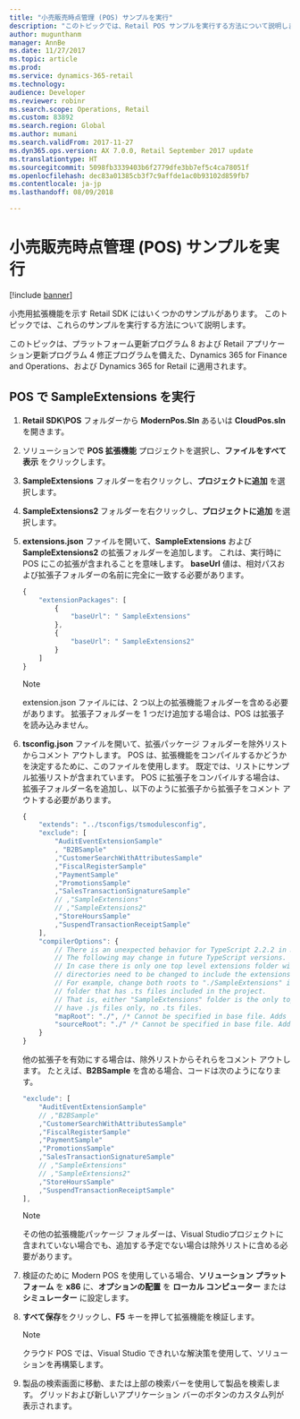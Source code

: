 ```yaml
---
title: "小売販売時点管理 (POS) サンプルを実行"
description: "このトピックでは、Retail POS サンプルを実行する方法について説明します。"
author: mugunthanm
manager: AnnBe
ms.date: 11/27/2017
ms.topic: article
ms.prod: 
ms.service: dynamics-365-retail
ms.technology: 
audience: Developer
ms.reviewer: robinr
ms.search.scope: Operations, Retail
ms.custom: 83892
ms.search.region: Global
ms.author: mumani
ms.search.validFrom: 2017-11-27
ms.dyn365.ops.version: AX 7.0.0, Retail September 2017 update
ms.translationtype: HT
ms.sourcegitcommit: 5098fb3339403b6f2779dfe3bb7ef5c4ca78051f
ms.openlocfilehash: dec83a01385cb3f7c9affde1ac0b93102d859fb7
ms.contentlocale: ja-jp
ms.lasthandoff: 08/09/2018

---
```


# <a name="run-the-retail-point-of-sale-pos-samples"></a>小売販売時点管理 (POS) サンプルを実行

[!include [banner](../../includes/banner.md)]

小売用拡張機能を示す Retail SDK にはいくつかのサンプルがあります。 このトピックでは、これらのサンプルを実行する方法について説明します。 

このトピックは、プラットフォーム更新プログラム 8 および Retail アプリケーション更新プログラム 4 修正プログラムを備えた、Dynamics 365 for Finance and Operations、および Dynamics 365 for Retail に適用されます。

## <a name="run-the-sampleextensions-in-pos"></a>POS で SampleExtensions を実行
1. **Retail SDK\\POS** フォルダーから **ModernPos.Sln** あるいは **CloudPos.sln** を開きます。
2. ソリューションで **POS 拡張機能** プロジェクトを選択し、**ファイルをすべて表示** をクリックします。
3. **SampleExtensions** フォルダーを右クリックし、**プロジェクトに追加** を選択します。
4. **SampleExtensions2** フォルダーを右クリックし、**プロジェクトに追加** を選択します。
5. **extensions.json** ファイルを開いて、**SampleExtensions** および **SampleExtensions2** の拡張フォルダーを追加します。 これは、実行時に POS にこの拡張が含まれることを意味します。 **baseUrl** 値は、相対パスおよび拡張子フォルダーの名前に完全に一致する必要があります。

    ```Typescript
    {
        "extensionPackages": [
            {
                "baseUrl": " SampleExtensions"
            },
            {
                "baseUrl": " SampleExtensions2"
            }
        ] 
    }
    ```
    > [!Note]  
    > extension.json ファイルには、2 つ以上の拡張機能フォルダーを含める必要があります。 拡張子フォルダーを 1 つだけ追加する場合は、POS は拡張子を読み込みません。
5. **tsconfig.json** ファイルを開いて、拡張パッケージ フォルダーを除外リストからコメント アウトします。 POS は、拡張機能をコンパイルするかどうかを決定するために、このファイルを使用します。 既定では、リストにサンプル拡張リストが含まれています。 POS に拡張子をコンパイルする場合は、拡張子フォルダー名を追加し、以下のように拡張子から拡張子をコメント アウトする必要があります。 

    ```Typescript
    {
        "extends": "../tsconfigs/tsmodulesconfig",
        "exclude": [
            "AuditEventExtensionSample"
            , "B2BSample"
            ,"CustomerSearchWithAttributesSample"
            ,"FiscalRegisterSample"
            ,"PaymentSample"
            ,"PromotionsSample"
            ,"SalesTransactionSignatureSample"
            // ,"SampleExtensions"
            // ,"SampleExtensions2"
            ,"StoreHoursSample"
            ,"SuspendTransactionReceiptSample"
        ],
        "compilerOptions": {
            // There is an unexpected behavior for TypeScript 2.2.2 in map and source roots generated in compiled JS and map files. 
            // The following may change in future TypeScript versions.
            // In case there is only one top level extensions folder with .ts files included, the following two root 
            // directories need to be changed to include the extensions folder.
            // For example, change both roots to "./SampleExtensions" if "SampleExtensions" folder is the only top level 
            // folder that has .ts files included in the project.
            // That is, either "SampleExtensions" folder is the only top level folder, or all other top level folders 
            // have .js files only, no .ts files.
            "mapRoot": "./", /* Cannot be specified in base file. Adds full path to ".map" in the js file to enable debug in VS. */
            "sourceRoot": "./" /* Cannot be specified in base file. Adds full path to ".ts" in the map file to enable debug in VS. */
        }
    }
    ```
    他の拡張子を有効にする場合は、除外リストからそれらをコメント アウトします。 たとえば、**B2BSample** を含める場合、コードは次のようになります。 
    
    ```Typescript
    "exclude": [
        "AuditEventExtensionSample"
        // ,"B2BSample"
        ,"CustomerSearchWithAttributesSample"
        ,"FiscalRegisterSample"
        ,"PaymentSample"
        ,"PromotionsSample"
        ,"SalesTransactionSignatureSample"
        // ,"SampleExtensions"
        // ,"SampleExtensions2"
        ,"StoreHoursSample"
        ,"SuspendTransactionReceiptSample"
    ],
    ```
    > [!Note] 
    > その他の拡張機能パッケージ フォルダーは、Visual Studioプロジェクトに含まれていない場合でも、追加する予定でない場合は除外リストに含める必要があります。
6. 検証のために Modern POS を使用している場合、**ソリューション プラットフォーム** を **x86** に、**オプションの配置** を **ローカル コンピューター** または **シミュレーター** に設定します。
7. **すべて保存**をクリックし、**F5** キーを押して拡張機能を検証します。

    > [!Note] 
    > クラウド POS では、Visual Studio できれいな解決策を使用して、ソリューションを再構築します。
8. 製品の検索画面に移動、または上部の検索バーを使用して製品を検索します。 グリッドおよび新しいアプリケーション バーのボタンのカスタム列が表示されます。

